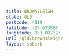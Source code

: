 ```yaml
---
title: BROWNSLEIGH
state: QLD
postcode: 4118
latitude: -27.673806
longitude: 153.027323
url: /qld/brownsleigh/
layout: suburb
---
```

